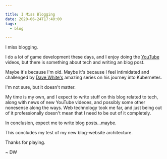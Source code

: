 ```yaml
---

title: I Miss Blogging
date: 2020-06-24T17:40:00
tags:
  - blog

---
```


[1]: https://youtube.com/davidwesst
[2]: https://westerndevs.com/kubernetes/kubernetes-my-journey/

I miss blogging. 

I do a lot of game development these days, and I enjoy doing the [YouTube][1] videos, but there is something about tech and writing an blog post.

Maybe it's because I'm old. Maybe it's because I feel intimidated and challenged by [Dave White's][2] amazing series on his journey into Kubernetes. 

I'm not sure, but it doesn't matter. 

My time is my own, and I expect to write stuff on this blog related to tech, along with news of new YouTube videoes, and possibly some other nonesense along the ways. Web technology took me far, and just being out of it professionally doesn't mean that I need to be out of it completely.

In conclusion, expect me to write blog posts...maybe.

This concludes my test of my new blog-website architecture.

Thanks for playing.

~ DW